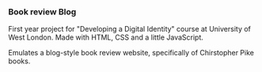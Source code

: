 ### Book review Blog

First year project for "Developing a Digital Identity" course at University of West London.
Made with HTML, CSS and a little JavaScript.

Emulates a blog-style book review website, specifically of Chirstopher Pike books.
